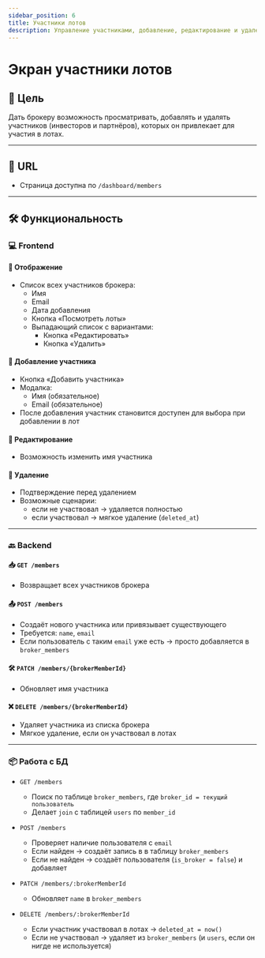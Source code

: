 ```yaml
---
sidebar_position: 6
title: Участники лотов
description: Управление участниками, добавление, редактирование и удаление
---
```


# Экран участники лотов

## 🎯 Цель

Дать брокеру возможность просматривать, добавлять и удалять участников (инвесторов и партнёров), которых он привлекает
для участия в лотах.

---

## 🔗 URL

- Страница доступна по `/dashboard/members`

---

## 🛠️ Функциональность

### 💻 Frontend

#### 🔹 Отображение

- Список всех участников брокера:
    - Имя
    - Email
    - Дата добавления
    - Кнопка «Посмотреть лоты»
    - Выпадающий список с вариантами:
        - Кнопка «Редактировать»
        - Кнопка «Удалить»

#### 🔹 Добавление участника

- Кнопка «Добавить участника»
- Модалка:
    - Имя (обязательное)
    - Email (обязательное)
- После добавления участник становится доступен для выбора при добавлении в лот

#### 🔹 Редактирование

- Возможность изменить имя участника

#### 🔹 Удаление

- Подтверждение перед удалением
- Возможные сценарии:
    - если не участвовал → удаляется полностью
    - если участвовал → мягкое удаление (`deleted_at`)

---

### 🔙 Backend

#### 📥 `GET /members`

- Возвращает всех участников брокера

#### 📤 `POST /members`

- Создаёт нового участника или привязывает существующего
- Требуется: `name`, `email`
- Если пользователь с таким `email` уже есть → просто добавляется в `broker_members`

#### 🛠 `PATCH /members/{brokerMemberId}`

- Обновляет имя участника

#### ❌ `DELETE /members/{brokerMemberId}`

- Удаляет участника из списка брокера
- Мягкое удаление, если он участвовал в лотах

---

### 📦 Работа с БД

- `GET /members`
    - Поиск по таблице `broker_members`, где `broker_id = текущий пользователь`
    - Делает `join` с таблицей `users` по `member_id`

- `POST /members`
    - Проверяет наличие пользователя с `email`
    - Если найден → создаёт запись в в таблицу `broker_members`
    - Если не найден → создаёт пользователя (`is_broker = false`) и добавляет

- `PATCH /members/:brokerMemberId`
    - Обновляет `name` в `broker_members`

- `DELETE /members/:brokerMemberId`
    - Если участник участвовал в лотах → `deleted_at = now()`
    - Если не участвовал → удаляет из `broker_members` (и `users`, если он нигде не используется)
